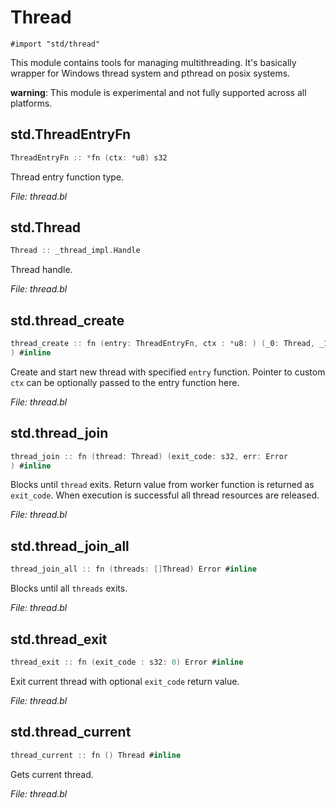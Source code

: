 # Thread

`#import "std/thread"`

This module contains tools for managing multithreading. It's basically wrapper for Windows thread 
system and pthread on posix systems.

**warning**: This module is experimental and not fully supported across all platforms.

## std.ThreadEntryFn

```c
ThreadEntryFn :: *fn (ctx: *u8) s32
```

Thread entry function type.



*File: thread.bl*


## std.Thread

```c
Thread :: _thread_impl.Handle
```

Thread handle.



*File: thread.bl*


## std.thread_create

```c
thread_create :: fn (entry: ThreadEntryFn, ctx : *u8: ) (_0: Thread, _1: Error
) #inline
```

Create and start new thread with specified `entry` function. Pointer to custom `ctx` can be 
optionally passed to the entry function here.




*File: thread.bl*


## std.thread_join

```c
thread_join :: fn (thread: Thread) (exit_code: s32, err: Error
) #inline
```

Blocks until `thread` exits. Return value from worker function is returned as `exit_code`. When 
execution is successful all thread resources are released.




*File: thread.bl*


## std.thread_join_all

```c
thread_join_all :: fn (threads: []Thread) Error #inline
```

Blocks until all `threads` exits. 



*File: thread.bl*


## std.thread_exit

```c
thread_exit :: fn (exit_code : s32: 0) Error #inline
```

Exit current thread with optional `exit_code` return value.



*File: thread.bl*


## std.thread_current

```c
thread_current :: fn () Thread #inline
```

Gets current thread.



*File: thread.bl*


